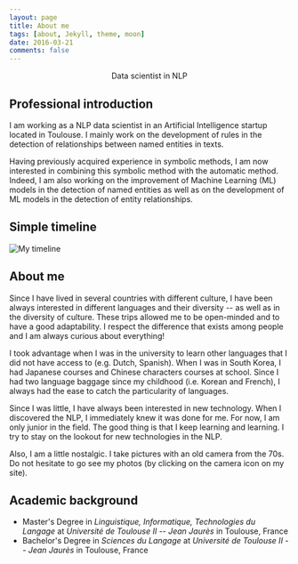 ```yaml
---
layout: page
title: About me
tags: [about, Jekyll, theme, moon]
date: 2016-03-21
comments: false
---
```


<center>Data scientist in NLP</center>

## Professional introduction
I am working as a NLP data scientist in an Artificial Intelligence startup located in Toulouse. I mainly work on the development of rules in the detection of relationships between named entities in texts.

Having previously acquired experience in symbolic methods, I am now interested in combining this symbolic method with the automatic method. Indeed, I am also working on the improvement of Machine Learning (ML) models in the detection of named entities as well as on the development of ML models in the detection of entity relationships.

## Simple timeline

![My timeline](https://user-images.githubusercontent.com/27884776/54481764-4b967c80-4839-11e9-80f0-0c1698283aa4.PNG)

## About me

Since I have lived in several countries with different culture, I have been always interested in different languages and their diversity -- as well as in the diversity of culture. These trips allowed me to be open-minded and to have a good adaptability. I respect the difference that exists among people and I am always curious about everything!

I took advantage when I was in the university to learn other languages that I did not have access to (e.g. Dutch, Spanish). When I was in South Korea, I had Japanese courses and Chinese characters courses at school. Since I had two language baggage since my childhood (i.e. Korean and French), I always had the ease to catch the particularity of languages.

Since I was little, I have always been interested in new technology. When I discovered the NLP, I immediately knew it was done for me.
For now, I am only junior in the field. The good thing is that I keep learning and learning. I try to stay on the lookout for new technologies in the NLP.

Also, I am a little nostalgic. I take pictures with an old camera from the 70s. Do not hesitate to go see my photos (by clicking on the camera icon on my site).

## Academic background
* Master's Degree in _Linguistique, Informatique, Technologies du Langage_ at _Université de Toulouse II -- Jean Jaurès_ in Toulouse, France
* Bachelor's Degree in _Sciences du Langage_ at _Université de Toulouse II -- Jean Jaurès_ in Toulouse, France
